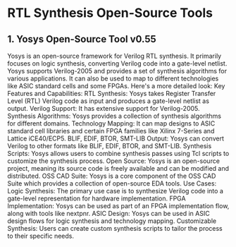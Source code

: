 # RTL Synthesis Open-Source Tools
## 1. Yosys Open-Source Tool v0.55
Yosys is an open-source framework for Verilog RTL synthesis. It primarily focuses on logic synthesis, converting Verilog code into a gate-level netlist. Yosys supports Verilog-2005 and provides a set of synthesis algorithms for various applications. It can also be used to map to different technologies like ASIC standard cells and some FPGAs. 
Here's a more detailed look:
Key Features and Capabilities:
RTL Synthesis: Yosys takes Register Transfer Level (RTL) Verilog code as input and produces a gate-level netlist as output. 
Verilog Support: It has extensive support for Verilog-2005. 
Synthesis Algorithms: Yosys provides a collection of synthesis algorithms for different domains. 
Technology Mapping: It can map designs to ASIC standard cell libraries and certain FPGA families like Xilinx 7-Series and Lattice iCE40/ECP5. 
BLIF, EDIF, BTOR, SMT-LIB Output: Yosys can convert Verilog to other formats like BLIF, EDIF, BTOR, and SMT-LIB.
Synthesis Scripts: Yosys allows users to combine synthesis passes using Tcl scripts to customize the synthesis process. 
Open Source: Yosys is an open-source project, meaning its source code is freely available and can be modified and distributed. 
OSS CAD Suite: Yosys is a core component of the OSS CAD Suite which provides a collection of open-source EDA tools. 
Use Cases:
Logic Synthesis:
The primary use case is to synthesize Verilog code into a gate-level representation for hardware implementation. 
FPGA Implementation:
Yosys can be used as part of an FPGA implementation flow, along with tools like nextpnr. 
ASIC Design:
Yosys can be used in ASIC design flows for logic synthesis and technology mapping. 
Customizable Synthesis:
Users can create custom synthesis scripts to tailor the process to their specific needs.
